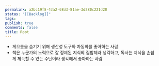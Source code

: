 ```yaml
---
permalink: a2bc19f8-43a2-68d3-81ae-3d280c221d20
status: "[[Backlog]]"
tags: 
publish: true
comments: false
title: Root
---
```

- 게으름을 숨기기 위해 생산성 도구와 자동화를 좋아하는 사람
- 책은 누군가의 노력으로 잘 정제된 지식의 집합체라 생각하고, 독서는 지식을 손쉽게 체득할 수 있는 수단이라 생각해서 좋아하는 사람
